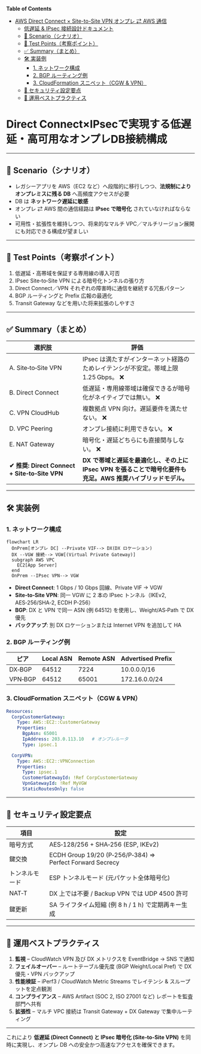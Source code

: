 <!-- START doctoc generated TOC please keep comment here to allow auto update -->
<!-- DON'T EDIT THIS SECTION, INSTEAD RE-RUN doctoc TO UPDATE -->
**Table of Contents**

- [AWS Direct Connect × Site-to-Site VPN  オンプレ ⇄ AWS 通信](#aws-direct-connect-%C3%97-site-to-site-vpn--%E3%82%AA%E3%83%B3%E3%83%97%E3%83%AC-%E2%87%84-aws-%E9%80%9A%E4%BF%A1)
  - [低遅延 & IPsec 接続設計ドキュメント](#%E4%BD%8E%E9%81%85%E5%BB%B6--ipsec-%E6%8E%A5%E7%B6%9A%E8%A8%AD%E8%A8%88%E3%83%89%E3%82%AD%E3%83%A5%E3%83%A1%E3%83%B3%E3%83%88)
  - [📘 Scenario（シナリオ）](#-scenario%E3%82%B7%E3%83%8A%E3%83%AA%E3%82%AA)
  - [🎯 Test Points（考察ポイント）](#-test-points%E8%80%83%E5%AF%9F%E3%83%9D%E3%82%A4%E3%83%B3%E3%83%88)
  - [✅ Summary（まとめ）](#-summary%E3%81%BE%E3%81%A8%E3%82%81)
  - [🛠️ 実装例](#-%E5%AE%9F%E8%A3%85%E4%BE%8B)
    - [1. ネットワーク構成](#1-%E3%83%8D%E3%83%83%E3%83%88%E3%83%AF%E3%83%BC%E3%82%AF%E6%A7%8B%E6%88%90)
    - [2. BGP ルーティング例](#2-bgp-%E3%83%AB%E3%83%BC%E3%83%86%E3%82%A3%E3%83%B3%E3%82%B0%E4%BE%8B)
    - [3. CloudFormation スニペット（CGW & VPN）](#3-cloudformation-%E3%82%B9%E3%83%8B%E3%83%9A%E3%83%83%E3%83%88cgw--vpn)
  - [🔐 セキュリティ設定要点](#-%E3%82%BB%E3%82%AD%E3%83%A5%E3%83%AA%E3%83%86%E3%82%A3%E8%A8%AD%E5%AE%9A%E8%A6%81%E7%82%B9)
  - [🚦 運用ベストプラクティス](#-%E9%81%8B%E7%94%A8%E3%83%99%E3%82%B9%E3%83%88%E3%83%97%E3%83%A9%E3%82%AF%E3%83%86%E3%82%A3%E3%82%B9)

<!-- END doctoc generated TOC please keep comment here to allow auto update -->

# Direct Connect×IPsecで実現する低遅延・高可用なオンプレDB接続構成

---

## 📘 Scenario（シナリオ）

- レガシーアプリを AWS（EC2 など）へ段階的に移行しつつ、**法規制によりオンプレミスに残る DB** へ高頻度アクセスが必要  
- DB は **ネットワーク遅延に敏感**  
- オンプレ ⇄ AWS 間の通信経路は **IPsec で暗号化** されていなければならない  
- 可用性・拡張性を維持しつつ、将来的なマルチ VPC／マルチリージョン展開にも対応できる構成が望ましい  

---

## 🎯 Test Points（考察ポイント）

1. 低遅延・高帯域を保証する専用線の導入可否  
2. IPsec Site‑to‑Site VPN による暗号化トンネルの張り方  
3. Direct Connect／VPN それぞれの障害時に通信を継続する冗長パターン  
4. BGP ルーティングと Prefix 広報の最適化  
5. Transit Gateway などを用いた将来拡張のしやすさ  

---

## ✅ Summary（まとめ）

| 選択肢 | 評価 |
|-------|------|
| A. Site‑to‑Site VPN | IPsec は満たすがインターネット経路のためレイテンシが不安定。帯域上限 1.25 Gbps。 ❌ |
| B. Direct Connect | 低遅延・専用線帯域は確保できるが暗号化がネイティブでは無い。 ❌ |
| C. VPN CloudHub | 複数拠点 VPN 向け。遅延要件を満たせない。 ❌ |
| D. VPC Peering | オンプレ接続に利用できない。 ❌ |
| E. NAT Gateway | 暗号化・遅延どちらにも直接関与しない。 ❌ |
| **✔ 推奨: Direct Connect + Site‑to‑Site VPN** | **DX で帯域と遅延を最適化し、その上に IPsec VPN を張ることで暗号化要件も充足。AWS 推奨ハイブリッドモデル。** |

---

## 🛠️ 実装例

### 1. ネットワーク構成

```mermaid
flowchart LR
  OnPrem[オンプレ DC] --Private VIF--> DX(DX ロケーション)
  DX --VGW 接続--> VGW[(Virtual Private Gateway)]
  subgraph AWS VPC
    EC2[App Server]
  end
  OnPrem --IPsec VPN--> VGW
```

- **Direct Connect**: 1 Gbps / 10 Gbps 回線、Private VIF → VGW  
- **Site‑to‑Site VPN**: 同一 VGW に 2 本の IPsec トンネル（IKEv2, AES‑256/SHA‑2, ECDH P‑256）  
- **BGP**: DX と VPN で同一 ASN (例 64512) を使用し、Weight/AS‑Path で DX 優先  
- **バックアップ**: 別 DX ロケーションまたは Internet VPN を追加して HA  

### 2. BGP ルーティング例

| ピア | Local ASN | Remote ASN | Advertised Prefix |
|------|-----------|-----------|-------------------|
| DX‑BGP | 64512 | 7224 | 10.0.0.0/16 |
| VPN‑BGP | 64512 | 65001 | 172.16.0.0/24 |

### 3. CloudFormation スニペット（CGW & VPN）

```yaml
Resources:
  CorpCustomerGateway:
    Type: AWS::EC2::CustomerGateway
    Properties:
      BgpAsn: 65001
      IpAddress: 203.0.113.10   # オンプレルータ
      Type: ipsec.1

  CorpVPN:
    Type: AWS::EC2::VPNConnection
    Properties:
      Type: ipsec.1
      CustomerGatewayId: !Ref CorpCustomerGateway
      VpnGatewayId: !Ref MyVGW
      StaticRoutesOnly: false
```

---

## 🔐 セキュリティ設定要点

| 項目 | 設定 |
|------|------|
| 暗号方式 | AES‑128/256 + SHA‑256 (ESP, IKEv2) |
| 鍵交換 | ECDH Group 19/20 (P‑256/P‑384) ⇒ Perfect Forward Secrecy |
| トンネルモード | ESP トンネルモード (元パケット全体暗号化) |
| NAT‑T | DX 上では不要 / Backup VPN では UDP 4500 許可 |
| 鍵更新 | SA ライフタイム短縮 (例 8 h / 1 h) で定期再キー生成 |

---

## 🚦 運用ベストプラクティス

1. **監視** – CloudWatch VPN 及び DX メトリクスを EventBridge → SNS で通知  
2. **フェイルオーバー** – ルートテーブル優先度 (BGP Weight/Local Pref) で DX 優先・VPN バックアップ  
3. **性能検証** – iPerf3 / CloudWatch Metric Streams でレイテンシ & スループットを定点観測  
4. **コンプライアンス** – AWS Artifact (SOC 2, ISO 27001 など) レポートを監査部門へ共有  
5. **拡張性** – マルチ VPC 接続は Transit Gateway + DX Gateway で集中ルーティング  

---

これにより **低遅延 (Direct Connect) と IPsec 暗号化 (Site‑to‑Site VPN)** を同時に実現し、オンプレ DB への安全かつ高速なアクセスを確保できます。
